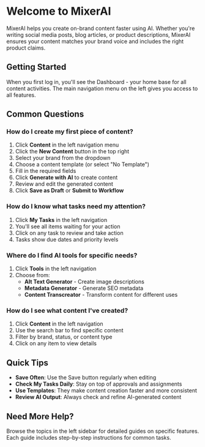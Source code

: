 # Welcome to MixerAI

MixerAI helps you create on-brand content faster using AI. Whether you're writing social media posts, blog articles, or product descriptions, MixerAI ensures your content matches your brand voice and includes the right product claims.

## Getting Started

When you first log in, you'll see the Dashboard - your home base for all content activities. The main navigation menu on the left gives you access to all features.

## Common Questions

### How do I create my first piece of content?

1. Click **Content** in the left navigation menu
2. Click the **New Content** button in the top right
3. Select your brand from the dropdown
4. Choose a content template (or select "No Template")
5. Fill in the required fields
6. Click **Generate with AI** to create content
7. Review and edit the generated content
8. Click **Save as Draft** or **Submit to Workflow**

### How do I know what tasks need my attention?

1. Click **My Tasks** in the left navigation
2. You'll see all items waiting for your action
3. Click on any task to review and take action
4. Tasks show due dates and priority levels

### Where do I find AI tools for specific needs?

1. Click **Tools** in the left navigation
2. Choose from:
   - **Alt Text Generator** - Create image descriptions
   - **Metadata Generator** - Generate SEO metadata
   - **Content Transcreator** - Transform content for different uses

### How do I see what content I've created?

1. Click **Content** in the left navigation
2. Use the search bar to find specific content
3. Filter by brand, status, or content type
4. Click on any item to view details

## Quick Tips

- **Save Often**: Use the Save button regularly when editing
- **Check My Tasks Daily**: Stay on top of approvals and assignments
- **Use Templates**: They make content creation faster and more consistent
- **Review AI Output**: Always check and refine AI-generated content

## Need More Help?

Browse the topics in the left sidebar for detailed guides on specific features. Each guide includes step-by-step instructions for common tasks.